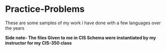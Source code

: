 # Practice-Problems
These are some samples of my work i have done with a few languages over the years

**Side note- The files Given to me in CIS Schema were instantiated by my instructor for my CIS-350 class**


